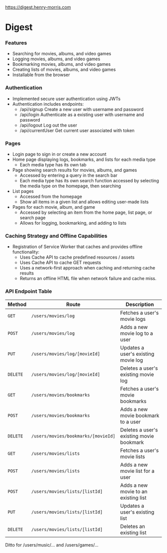 https://digest.henry-morris.com

# Digest


### Features

- Searching for movies, albums, and video games
- Logging movies, albums, and video games
- Bookmarking movies, albums, and video games
- Creating lists of movies, albums, and video games
- Installable from the browser


### Authentication

- Implemented secure user authentication using JWTs
- Authentication includes endpoints:
   - /api/signup Create a new user with username and password
   - /api/login Authenticate as a existing user with username and password
   - /api/logout Log out the user
   - /api/currentUser Get current user associated with token

### Pages

- Login page to sign in or create a new account
- Home page displaying logs, bookmarks, and lists for each media type
   - Each media type has its own tab
- Page showing search results for movies, albums, and games
   - Accessed by entering a query in the search bar
   - Each media type has its own search function accessed by selecting the media type on the homepage, then searching
- List pages
   - Accessed from the homepage
   - Show all items in a given list and allows editing user-made lists
- Pages for each movie, album, and game
   - Accessed by selecting an item from the home page, list page, or search page
   - Allows for logging, bookmarking, and adding to lists
   
   
### Caching Strategy and Offline Capabilities

- Registration of Service Worker that caches and provides offline functionality:
   - Uses Cache API to cache predefined resources / assets
   - Uses Cache API to cache GET requests
   - Uses a network-first approach when caching and returning cache results
   - Returns an offline HTML file when network failure and cache miss.


### API Endpoint Table
Method   | Route                               | Description
-------- | ----------------------------------- | ---------
`GET`    | `/users/movies/log`                 | Fetches a user's movie logs
`POST`   | `/users/movies/log`                 | Adds a new movie log to a user
`PUT`    | `/users/movies/log/[movieId]`       | Updates a user's existing movie log
`DELETE` | `/users/movies/log/[movieId]`       | Deletes a user's existing movie log
`GET`    | `/users/movies/bookmarks`           | Fetches a user's movie bookmarks
`POST`   | `/users/movies/bookmarks`           | Adds a new movie bookmark to a user
`DELETE` | `/users/movies/bookmarks/[movieId]` | Deletes a user's existing movie bookmark
`GET`    | `/users/movies/lists`               | Fetches a user's movie lists
`POST`   | `/users/movies/lists`               | Adds a new movie list for a user
`POST`   | `/users/movies/lists/[listId]`      | Adds a new movie to an existing list
`PUT`    | `/users/movies/lists/[listId]`      | Updates a user's existing list
`DELETE` | `/users/movies/lists/[listId]`      | Deletes an existing list

Ditto for /users/music/... and /users/games/...

